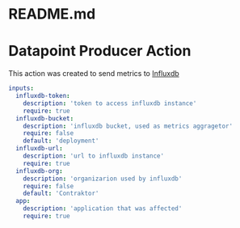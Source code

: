 # README.md

# Datapoint Producer Action

This action was created to send metrics to [Influxdb](https://www.influxdata.com/)

```yaml
inputs:
  influxdb-token:
    description: 'token to access influxdb instance'
    require: true
  influxdb-bucket:
    description: 'influxdb bucket, used as metrics aggragetor'
    require: false
    default: 'deployment'
  influxdb-url:
    description: 'url to influxdb instance'
    require: true
  influxdb-org:
    description: 'organizarion used by influxdb'
    require: false
    default: 'Contraktor'
  app:
    description: 'application that was affected'
    require: true
```
